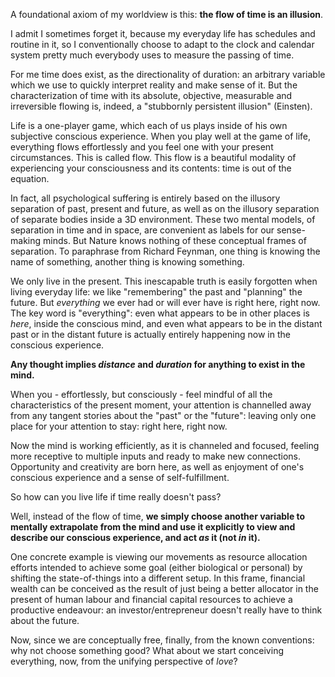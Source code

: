 A foundational axiom of my worldview is this: **the flow of time is an illusion**.

I admit I sometimes forget it, because my everyday life has schedules and routine in it, so I conventionally choose to adapt to the clock and calendar system pretty much everybody uses to measure the passing of time.

For me time does exist, as the directionality of duration: an arbitrary variable which we use to quickly interpret reality and make sense of it.
But the characterization of time with its absolute, objective, measurable and irreversible flowing is, indeed, a "stubbornly persistent illusion" (Einsten).

Life is a one-player game, which each of us plays inside of his own subjective conscious experience.
When you play well at the game of life, everything flows effortlessly and you feel one with your present circumstances.
This is called flow.
This flow is a beautiful modality of experiencing your consciousness and its contents: time is out of the equation.

In fact, all psychological suffering is entirely based on the illusory separation of past, present and future, as well as on the illusory separation of separate bodies inside a 3D environment.
These two mental models, of separation in time and in space, are convenient as labels for our sense-making minds.
But Nature knows nothing of these conceptual frames of separation.
To paraphrase from Richard Feynman, one thing is knowing the name of something, another thing is knowing something.

We only live in the present.
This inescapable truth is easily forgotten when living everyday life: we like "remembering" the past and "planning" the future.
But *everything* we ever had or will ever have is right here, right now.
The key word is "everything": even what appears to be in other places is *here*, inside the conscious mind, and even what appears to be in the distant past or in the distant future is actually entirely happening now in the conscious experience.

**Any thought implies *distance* and *duration* for anything to exist in the mind.**

When you - effortlessly, but consciously - feel mindful of all the characteristics of the present moment, your attention is channelled away from any tangent stories about the "past" or the "future": leaving only one place for your attention to stay: right here, right now.

Now the mind is working efficiently, as it is channeled and focused, feeling more receptive to multiple inputs and ready to make new connections.
Opportunity and creativity are born here, as well as enjoyment of one's conscious experience and a sense of self-fulfillment.

So how can you live life if time really doesn't pass?

Well, instead of the flow of time, **we simply choose another variable to mentally extrapolate from the mind and use it explicitly to view and describe our conscious experience, and act *as* it (not *in* it).**

One concrete example is viewing our movements as resource allocation efforts intended to achieve some goal (either biological or personal) by shifting the state-of-things into a different setup.
In this frame, financial wealth can be conceived as the result of just being a better allocator in the present of human labour and financial capital resources to achieve a productive endeavour: an investor/entrepreneur doesn't really have to think about the future.

Now, since we are conceptually free, finally, from the known conventions: why not choose something good?
What about we start conceiving everything, now, from the unifying perspective of *love*?
